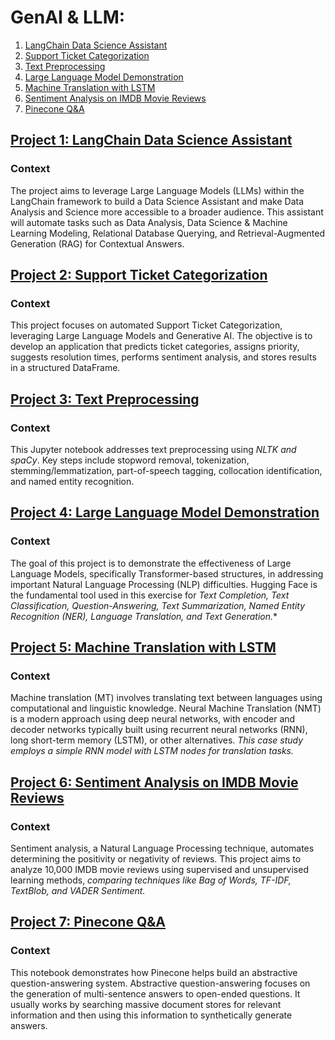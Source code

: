 # GenAI & LLM: 
1. [LangChain Data Science Assistant]()
2. [Support Ticket Categorization](https://github.com/wissaljawad/Projects/tree/main/NLP%26LLM_Projects#project-2-support-ticket-categorization)
3. [Text Preprocessing](https://github.com/wissaljawad/Projects/tree/main/NLP%26LLM_Projects#project-3-text-preprocessing)
4. [Large Language Model Demonstration](https://github.com/wissaljawad/Projects/tree/main/NLP%26LLM_Projects#project-4-large-language-model-demonstration)
5. [Machine Translation with LSTM](https://github.com/wissaljawad/Projects/tree/main/NLP%26LLM_Projects#project-5-machine-translation-with-lstm)
6. [Sentiment Analysis on IMDB Movie Reviews](https://github.com/wissaljawad/Projects/tree/main/NLP%26LLM_Projects#project-6-sentiment-analysis-on-imdb-movie-reviews)
7. [Pinecone Q&A](https://github.com/wissaljawad/Projects/tree/main/NLP%26LLM_Projects#project-7-pinecone-qa)
   
## [Project 1: LangChain Data Science Assistant](https://github.com/wissaljawad/Projects/blob/main/NLP%26LLM_Projects/LangChain_Data_Science_Assistant.ipynb)
### Context
The project aims to leverage Large Language Models (LLMs) within the LangChain framework to build a Data Science Assistant and make Data Analysis and Science more accessible to a broader audience. This assistant will automate tasks such as Data Analysis, Data Science & Machine Learning Modeling, Relational Database Querying, and Retrieval-Augmented Generation (RAG) for Contextual Answers. 

## [Project 2: Support Ticket Categorization](https://github.com/wissaljawad/Projects/blob/main/NLP%26LLM_Projects/Ticketing_%20Automation.ipynb)
### Context
This project focuses on automated Support Ticket Categorization, leveraging Large Language Models and Generative AI. The objective is to develop an application that predicts ticket categories, assigns priority, suggests resolution times, performs sentiment analysis, and stores results in a structured DataFrame.

## [Project 3: Text Preprocessing](https://github.com/wissaljawad/Projects/blob/main/NLP%26LLM_Projects/TextPreprocessing.ipynb)
### Context
This Jupyter notebook addresses text preprocessing using *NLTK and spaCy*. Key steps include stopword removal, tokenization, stemming/lemmatization, part-of-speech tagging, collocation identification, and named entity recognition.

## [Project 4: Large Language Model Demonstration](https://github.com/wissaljawad/Projects/blob/main/NLP%26LLM_Projects/LLM_Demo.ipynb)
### Context
The goal of this project is to demonstrate the effectiveness of Large Language Models, specifically Transformer-based structures, in addressing important Natural Language Processing (NLP) difficulties. Hugging Face is the fundamental tool used in this exercise for *Text Completion, Text Classification, Question-Answering, Text Summarization, Named Entity Recognition (NER), Language Translation, and Text Generation.**

## [Project 5: Machine Translation with LSTM](https://github.com/wissaljawad/Projects/blob/main/NLP%26LLM_Projects/Language_Translation_LSTM.ipynb)
### Context
Machine translation (MT) involves translating text between languages using computational and linguistic knowledge. Neural Machine Translation (NMT) is a modern approach using deep neural networks, with encoder and decoder networks typically built using recurrent neural networks (RNN), long short-term memory (LSTM), or other alternatives. *This case study employs a simple RNN model with LSTM nodes for translation tasks.*

## [Project 6: Sentiment Analysis on IMDB Movie Reviews](https://github.com/wissaljawad/Projects/blob/main/NLP%26LLM_Projects/Movie_Reviews_Sentiment_Analysis.ipynb)
### Context
Sentiment analysis, a Natural Language Processing technique, automates determining the positivity or negativity of reviews. This project aims to analyze 10,000 IMDB movie reviews using supervised and unsupervised learning methods, *comparing techniques like Bag of Words, TF-IDF, TextBlob, and VADER Sentiment.*

## [Project 7: Pinecone Q&A](https://github.com/wissaljawad/Projects/blob/main/NLP&LLM_Projects/PineconeQ&A.ipynb)
### Context
This notebook demonstrates how Pinecone helps build an abstractive question-answering system. Abstractive question-answering focuses on the generation of multi-sentence answers to open-ended questions. It usually works by searching massive document stores for relevant information and then using this information to synthetically generate answers. 

